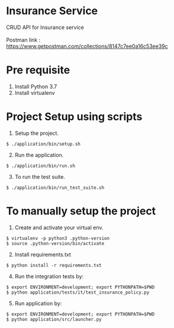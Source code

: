 # Insurance Service

CRUD API for Insurance service <br><br>
Postman link : https://www.getpostman.com/collections/8147c7ee0a16c53ee39c
# Pre requisite
1. Install Python 3.7
2. Install virtualenv

# Project Setup using scripts

1. Setup the project.

```
$ ./application/bin/setup.sh
```

2. Run the application.

```
$ ./application/bin/run.sh
```

3. To run the test suite.

```
$ ./application/bin/run_test_suite.sh
```


# To manually setup the project 

1. Create and activate your virtual env.
```
$ virtualenv -p python3 .python-version
$ source .python-version/bin/activate
```

2. Install requirements.txt
```
$ python install -r requirements.txt
```

4. Run the integration tests by:
```
$ export ENVIRONMENT=development; export PYTHONPATH=$PWD
$ python application/tests/it/test_insurance_policy.py
```

5. Run application by:
```
$ export ENVIRONMENT=development; export PYTHONPATH=$PWD
$ python application/src/launcher.py
```
